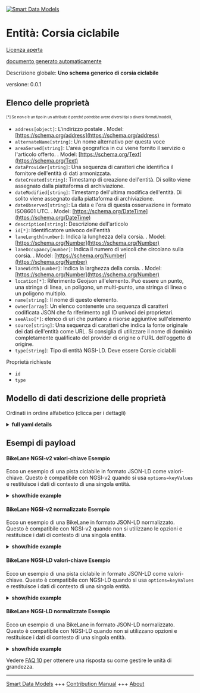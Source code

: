 <!-- 10-Header -->  
[![Smart Data Models](https://smartdatamodels.org/wp-content/uploads/2022/01/SmartDataModels_logo.png "Logo")](https://smartdatamodels.org)  
Entità: Corsia ciclabile  
========================<!-- /10-Header -->  
<!-- 15-License -->  
[Licenza aperta](https://github.com/smart-data-models//dataModel.Transportation/blob/master/BikeLane/LICENSE.md)  
[documento generato automaticamente](https://docs.google.com/presentation/d/e/2PACX-1vTs-Ng5dIAwkg91oTTUdt8ua7woBXhPnwavZ0FxgR8BsAI_Ek3C5q97Nd94HS8KhP-r_quD4H0fgyt3/pub?start=false&loop=false&delayms=3000#slide=id.gb715ace035_0_60)  
<!-- /15-License -->  
<!-- 20-Description -->  
Descrizione globale: **Uno schema generico di corsia ciclabile**  
versione: 0.0.1  
<!-- /20-Description -->  
<!-- 30-PropertiesList -->  

## Elenco delle proprietà  

<sup><sub>[*] Se non c'è un tipo in un attributo è perché potrebbe avere diversi tipi o diversi formati/modelli</sub></sup>.  
- `address[object]`: L'indirizzo postale  . Model: [https://schema.org/address](https://schema.org/address)- `alternateName[string]`: Un nome alternativo per questa voce  - `areaServed[string]`: L'area geografica in cui viene fornito il servizio o l'articolo offerto.  . Model: [https://schema.org/Text](https://schema.org/Text)- `dataProvider[string]`: Una sequenza di caratteri che identifica il fornitore dell'entità di dati armonizzata.  - `dateCreated[string]`: Timestamp di creazione dell'entità. Di solito viene assegnato dalla piattaforma di archiviazione.  - `dateModified[string]`: Timestamp dell'ultima modifica dell'entità. Di solito viene assegnato dalla piattaforma di archiviazione.  - `dateObserved[string]`: La data e l'ora di questa osservazione in formato ISO8601 UTC.  . Model: [https://schema.org/DateTime](https://schema.org/DateTime)- `description[string]`: Descrizione dell'articolo  - `id[*]`: Identificatore univoco dell'entità  - `laneLength[number]`: Indica la lunghezza della corsia.  . Model: [https://schema.org/Number](https://schema.org/Number)- `laneOccupancy[number]`: Indica il numero di veicoli che circolano sulla corsia.  . Model: [https://schema.org/Number](https://schema.org/Number)- `laneWidth[number]`: Indica la larghezza della corsia.  . Model: [https://schema.org/Number](https://schema.org/Number)- `location[*]`: Riferimento Geojson all'elemento. Può essere un punto, una stringa di linea, un poligono, un multi-punto, una stringa di linea o un poligono multiplo.  - `name[string]`: Il nome di questo elemento.  - `owner[array]`: Un elenco contenente una sequenza di caratteri codificata JSON che fa riferimento agli ID univoci dei proprietari.  - `seeAlso[*]`: elenco di uri che puntano a risorse aggiuntive sull'elemento  - `source[string]`: Una sequenza di caratteri che indica la fonte originale dei dati dell'entità come URL. Si consiglia di utilizzare il nome di dominio completamente qualificato del provider di origine o l'URL dell'oggetto di origine.  - `type[string]`: Tipo di entità NGSI-LD. Deve essere Corsie ciclabili  <!-- /30-PropertiesList -->  
<!-- 35-RequiredProperties -->  
Proprietà richieste  
- `id`  - `type`  <!-- /35-RequiredProperties -->  
<!-- 40-RequiredProperties -->  
<!-- /40-RequiredProperties -->  
<!-- 50-DataModelHeader -->  
## Modello di dati descrizione delle proprietà  
Ordinati in ordine alfabetico (clicca per i dettagli)  
<!-- /50-DataModelHeader -->  
<!-- 60-ModelYaml -->  
<details><summary><strong>full yaml details</strong></summary>    
```yaml  
BikeLane:    
  description: 'A generic bike lane schema'    
  properties:    
    address:    
      description: 'The mailing address'    
      properties:    
        addressCountry:    
          description: 'Property. The country. For example, Spain. Model:''https://schema.org/addressCountry'''    
          type: string    
        addressLocality:    
          description: 'Property. The locality in which the street address is, and which is in the region. Model:''https://schema.org/addressLocality'''    
          type: string    
        addressRegion:    
          description: 'Property. The region in which the locality is, and which is in the country. Model:''https://schema.org/addressRegion'''    
          type: string    
        postOfficeBoxNumber:    
          description: 'Property. The post office box number for PO box addresses. For example, 03578. Model:''https://schema.org/postOfficeBoxNumber'''    
          type: string    
        postalCode:    
          description: 'Property. The postal code. For example, 24004. Model:''https://schema.org/https://schema.org/postalCode'''    
          type: string    
        streetAddress:    
          description: 'Property. The street address. Model:''https://schema.org/streetAddress'''    
          type: string    
      type: object    
      x-ngsi:    
        model: https://schema.org/address    
        type: Property    
    alternateName:    
      description: 'An alternative name for this item'    
      type: string    
      x-ngsi:    
        type: Property    
    areaServed:    
      description: 'The geographic area where a service or offered item is provided'    
      type: string    
      x-ngsi:    
        model: https://schema.org/Text    
        type: Property    
    dataProvider:    
      description: 'A sequence of characters identifying the provider of the harmonised data entity.'    
      type: string    
      x-ngsi:    
        type: Property    
    dateCreated:    
      description: 'Entity creation timestamp. This will usually be allocated by the storage platform.'    
      format: date-time    
      type: string    
      x-ngsi:    
        type: Property    
    dateModified:    
      description: 'Timestamp of the last modification of the entity. This will usually be allocated by the storage platform.'    
      format: date-time    
      type: string    
      x-ngsi:    
        type: Property    
    dateObserved:    
      description: 'The date and time of this observation in ISO8601 UTCformat.'    
      format: date-time    
      type: string    
      x-ngsi:    
        model: https://schema.org/DateTime    
        type: Property    
    description:    
      description: 'A description of this item'    
      type: string    
      x-ngsi:    
        type: Property    
    id:    
      anyOf: &bikelane_-_properties_-_owner_-_items_-_anyof    
        - description: 'Property. Identifier format of any NGSI entity'    
          maxLength: 256    
          minLength: 1    
          pattern: ^[\w\-\.\{\}\$\+\*\[\]`|~^@!,:\\]+$    
          type: string    
        - description: 'Property. Identifier format of any NGSI entity'    
          format: uri    
          type: string    
      description: 'Unique identifier of the entity'    
      x-ngsi:    
        type: Property    
    laneLength:    
      description: 'Indicates the length of the lane.'    
      type: number    
      x-ngsi:    
        model: https://schema.org/Number    
        type: Property    
    laneOccupancy:    
      description: 'Indicates the number of vehicles circulating on the lane.'    
      type: number    
      x-ngsi:    
        model: https://schema.org/Number    
        type: Property    
    laneWidth:    
      description: 'Indicates the width of the lane.'    
      type: number    
      x-ngsi:    
        model: https://schema.org/Number    
        type: Property    
    location:    
      description: 'Geojson reference to the item. It can be Point, LineString, Polygon, MultiPoint, MultiLineString or MultiPolygon'    
      oneOf:    
        - description: 'Geoproperty. Geojson reference to the item. Point'    
          properties:    
            bbox:    
              items:    
                type: number    
              minItems: 4    
              type: array    
            coordinates:    
              items:    
                type: number    
              minItems: 2    
              type: array    
            type:    
              enum:    
                - Point    
              type: string    
          required:    
            - type    
            - coordinates    
          title: 'GeoJSON Point'    
          type: object    
        - description: 'Geoproperty. Geojson reference to the item. LineString'    
          properties:    
            bbox:    
              items:    
                type: number    
              minItems: 4    
              type: array    
            coordinates:    
              items:    
                items:    
                  type: number    
                minItems: 2    
                type: array    
              minItems: 2    
              type: array    
            type:    
              enum:    
                - LineString    
              type: string    
          required:    
            - type    
            - coordinates    
          title: 'GeoJSON LineString'    
          type: object    
        - description: 'Geoproperty. Geojson reference to the item. Polygon'    
          properties:    
            bbox:    
              items:    
                type: number    
              minItems: 4    
              type: array    
            coordinates:    
              items:    
                items:    
                  items:    
                    type: number    
                  minItems: 2    
                  type: array    
                minItems: 4    
                type: array    
              type: array    
            type:    
              enum:    
                - Polygon    
              type: string    
          required:    
            - type    
            - coordinates    
          title: 'GeoJSON Polygon'    
          type: object    
        - description: 'Geoproperty. Geojson reference to the item. MultiPoint'    
          properties:    
            bbox:    
              items:    
                type: number    
              minItems: 4    
              type: array    
            coordinates:    
              items:    
                items:    
                  type: number    
                minItems: 2    
                type: array    
              type: array    
            type:    
              enum:    
                - MultiPoint    
              type: string    
          required:    
            - type    
            - coordinates    
          title: 'GeoJSON MultiPoint'    
          type: object    
        - description: 'Geoproperty. Geojson reference to the item. MultiLineString'    
          properties:    
            bbox:    
              items:    
                type: number    
              minItems: 4    
              type: array    
            coordinates:    
              items:    
                items:    
                  items:    
                    type: number    
                  minItems: 2    
                  type: array    
                minItems: 2    
                type: array    
              type: array    
            type:    
              enum:    
                - MultiLineString    
              type: string    
          required:    
            - type    
            - coordinates    
          title: 'GeoJSON MultiLineString'    
          type: object    
        - description: 'Geoproperty. Geojson reference to the item. MultiLineString'    
          properties:    
            bbox:    
              items:    
                type: number    
              minItems: 4    
              type: array    
            coordinates:    
              items:    
                items:    
                  items:    
                    items:    
                      type: number    
                    minItems: 2    
                    type: array    
                  minItems: 4    
                  type: array    
                type: array    
              type: array    
            type:    
              enum:    
                - MultiPolygon    
              type: string    
          required:    
            - type    
            - coordinates    
          title: 'GeoJSON MultiPolygon'    
          type: object    
      x-ngsi:    
        type: Geoproperty    
    name:    
      description: 'The name of this item.'    
      type: string    
      x-ngsi:    
        type: Property    
    owner:    
      description: 'A List containing a JSON encoded sequence of characters referencing the unique Ids of the owner(s)'    
      items:    
        anyOf: *bikelane_-_properties_-_owner_-_items_-_anyof    
        description: 'Property. Unique identifier of the entity'    
      type: array    
      x-ngsi:    
        type: Property    
    seeAlso:    
      description: 'list of uri pointing to additional resources about the item'    
      oneOf:    
        - items:    
            format: uri    
            type: string    
          minItems: 1    
          type: array    
        - format: uri    
          type: string    
      x-ngsi:    
        type: Property    
    source:    
      description: 'A sequence of characters giving the original source of the entity data as a URL. Recommended to be the fully qualified domain name of the source provider, or the URL to the source object.'    
      type: string    
      x-ngsi:    
        type: Property    
    type:    
      description: 'NGSI-LD Entity Type. It has to be BikeLanes'    
      enum:    
        - BikeLane    
      type: string    
      x-ngsi:    
        type: Property    
  required:    
    - id    
    - type    
  type: object    
  x-derived-from: ""    
  x-disclaimer: 'Redistribution and use in source and binary forms, with or without modification, are permitted  provided that the license conditions are met. Copyleft (c) 2021 Contributors to Smart Data Models Program'    
  x-license-url: https://github.com/smart-data-models/dataModel.Transportation/blob/master/BikeLane/LICENSE.md    
  x-model-schema: https://smart-data-models.github.io/datamodel.Transportation/BikeLane/schema.json    
  x-model-tags: ""    
  x-version: 0.0.1    
```  
</details>    
<!-- /60-ModelYaml -->  
<!-- 70-MiddleNotes -->  
<!-- /70-MiddleNotes -->  
<!-- 80-Examples -->  
## Esempi di payload  
#### BikeLane NGSI-v2 valori-chiave Esempio  
Ecco un esempio di una pista ciclabile in formato JSON-LD come valori-chiave. Questo è compatibile con NGSI-v2 quando si usa `options=keyValues` e restituisce i dati di contesto di una singola entità.  
<details><summary><strong>show/hide example</strong></summary>    
```json  
{  
  "id": "BikeLane-AveMed-Benidorm-123456",  
  "type": "BikeLane",  
  "dateObserved": "2021-02-20T06:45:00Z",  
  "location": {  
    "type": "Point",  
    "coordinates": [  
      -8.768460000000001,  
      42.60214472222222  
    ]  
  },  
  "name": "Carril bici - Avenida del Mediterráneo",  
  "description": "Información del carril bici",  
  "address": {  
    "streetAddress": "37 Avenida del Mediterráneo",  
    "addressCountry": "ES",  
    "addressLocality": "Benidorm"  
  },  
  "dataProvider": "LaneSensor-12345",  
  "laneOccupancy": 7,  
  "laneWidth": 2,  
  "laneLength": 150  
}  
```  
</details>  
#### BikeLane NGSI-v2 normalizzato Esempio  
Ecco un esempio di una BikeLane in formato JSON-LD normalizzato. Questo è compatibile con NGSI-v2 quando non si utilizzano le opzioni e restituisce i dati di contesto di una singola entità.  
<details><summary><strong>show/hide example</strong></summary>    
```json  
{  
  "id": "BikeLane-AveMed-Benidorm-123456",  
  "type": "BikeLane",  
  "dateObserved": {  
    "type": "DateTime",  
    "value": "2021-02-20T06:45:00Z"  
  },  
  "location": {  
    "type": "geo:json",  
    "value": {  
      "type": "Point",  
      "coordinates": [  
        -8.768460000000001,  
        42.60214472222222  
      ]  
    }  
  },  
  "name": {  
    "type": "Text",  
    "value": "Carril bici - Avenida del Mediterráneo"  
  },  
  "description": {  
    "type": "Text",  
    "value": "Información del carril bici"  
  },  
  "address": {  
    "type": "StructuredValue",  
    "value": {  
      "streetAddress": "37 Avenida del Mediterráneo",  
      "addressCountry": "ES",  
      "addressLocality": "Benidorm"  
    }  
  },  
  "dataProvider": {  
    "type": "Text",  
    "value": "LaneSensor-12345"  
  },  
  "laneOccupancy": {  
    "type": "Number",  
    "value": 7  
  },  
  "laneWidth": {  
    "type": "Number",  
    "value": 2  
  },  
  "laneLength": {  
    "type": "Number",  
    "value": 150  
  },  
  "@context": [  
    "https://raw.githubusercontent.com/smart-data-models/dataModel.Transportation/master/context.jsonld"  
  ]  
}  
```  
</details>  
#### BikeLane NGSI-LD valori-chiave Esempio  
Ecco un esempio di una pista ciclabile in formato JSON-LD come valori-chiave. Questo è compatibile con NGSI-LD quando si usa `options=keyValues` e restituisce i dati di contesto di una singola entità.  
<details><summary><strong>show/hide example</strong></summary>    
```json  
{  
    "id": "urn:ngsi-ld:BikeLane:BikeLane-AveMed-Benidorm-123456",  
    "type": "BikeLane",  
    "address": {  
        "streetAddress": "37 Avenida del Mediterr\u00e1neo",  
        "addressCountry": "ES",  
        "addressLocality": "Benidorm"  
    },  
    "dataProvider": "LaneSensor-12345",  
    "dateObserved": "2021-02-20T06:45:00Z",  
    "description": "Informaci\u00f3n del carril bici",  
    "laneLength": 150,  
    "laneOccupancy": 7,  
    "laneWidth": 2,  
    "location": {  
        "coordinates": [  
            -8.768460000000001,  
            42.60214472222222  
        ],  
        "type": "Point"  
    },  
    "name": "Carril bici - Avenida del Mediterr\u00e1neo",  
    "@context": [  
        "https://uri.etsi.org/ngsi-ld/v1/ngsi-ld-core-context.jsonld",  
        "https://raw.githubusercontent.com/smart-data-models/dataModel.Transportation/master/context.jsonld"  
    ]  
}  
```  
</details>  
#### BikeLane NGSI-LD normalizzate Esempio  
Ecco un esempio di una BikeLane in formato JSON-LD normalizzato. Questo è compatibile con NGSI-LD quando non si utilizzano opzioni e restituisce i dati di contesto di una singola entità.  
<details><summary><strong>show/hide example</strong></summary>    
```json  
{  
    "id": "urn:ngsi-ld:BikeLane:BikeLane-AveMed-Benidorm-123456",  
    "type": "BikeLanes",  
    "address": {  
        "type": "Property",  
        "value": {  
            "streetAddress": "37 Avenida del Mediterr\u00e1neo",  
            "addressLocality": "Benidorm",  
            "addressRegion": "Valencia",  
            "addressCountry": "ES",  
            "postalCode": "",  
            "postOfficeBoxNumber": "",  
            "areaServed": ""  
        }  
    },  
    "alternateName": {  
        "type": "Property",  
        "value": ""  
    },  
    "areaServed": {  
        "type": "Property",  
        "value": ""  
    },  
    "dataProvider": {  
        "type": "Property",  
        "value": ""  
    },  
    "dateCreated": {  
        "type": "Property",  
        "value": {  
            "@type": "DateTime",  
            "@value": "2021-02-20T06:45:00Z"  
        }  
    },  
    "dateModified": {  
        "type": "Property",  
        "value": {  
            "@type": "DateTime",  
            "@value": "2021-02-20T06:45:00Z"  
        }  
    },  
    "dateObserved": {  
        "type": "Property",  
        "value": {  
            "@type": "DateTime",  
            "@value": "2021-02-20T06:45:00Z"  
        }  
    },  
    "description": {  
        "type": "Property",  
        "value": "Informaci\u00f3n del carril bici"  
    },  
    "laneLength": {  
        "type": "Property",  
        "value": 150  
    },  
    "laneOccupancy": {  
        "type": "Property",  
        "value": 7  
    },  
    "laneWidth": {  
        "type": "Property",  
        "value": 2  
    },  
    "location": {  
        "type": "Property",  
        "value": {  
            "type": "Point",  
            "coordinates": [  
                -8.768460000000001,  
                42.60214472222222  
            ]  
        }  
    },  
    "name": {  
        "type": "Property",  
        "value": "Carril bici - Avenida del Mediterr\u00e1neo"  
    },  
    "owner": {  
        "type": "Property",  
        "value": [  
            "urn:ngsi-ld:BikeLanes:items:DFIF:70960066",  
            "urn:ngsi-ld:BikeLanes:items:VPLZ:20892051"  
        ]  
    },  
    "seeAlso": {  
        "type": "Property",  
        "value": [  
            "urn:ngsi-ld:BikeLanes:items:VZIJ:73053519",  
            "urn:ngsi-ld:BikeLanes:items:LZML:32924944"  
        ]  
    },  
    "source": {  
        "type": "Property",  
        "value": ""  
    }  
}  
```  
</details><!-- /80-Examples -->  
<!-- 90-FooterNotes -->  
<!-- /90-FooterNotes -->  
<!-- 95-Units -->  
Vedere [FAQ 10](https://smartdatamodels.org/index.php/faqs/) per ottenere una risposta su come gestire le unità di grandezza.  
<!-- /95-Units -->  
<!-- 97-LastFooter -->  
---  
[Smart Data Models](https://smartdatamodels.org) +++ [Contribution Manual](https://bit.ly/contribution_manual) +++ [About](https://bit.ly/Introduction_SDM)<!-- /97-LastFooter -->  
